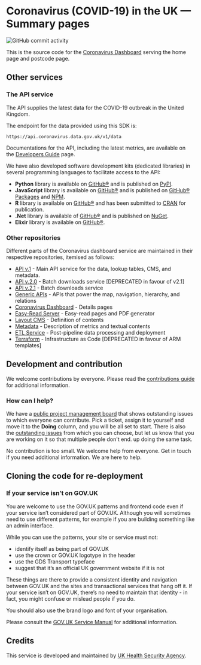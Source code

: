 # Coronavirus (COVID-19) in the UK &mdash; Summary pages

![GitHub commit activity](https://img.shields.io/github/commit-activity/y/publichealthengland/coronavirus-dashboard-summary)

This is the source code for the [Coronavirus Dashboard](https://coronavirus.data.gov.uk) serving the home page and postcode page. 

## Other services

### The API service

The API supplies the latest data for the COVID-19 outbreak in the United Kingdom.

The endpoint for the data provided using this SDK is:

    https://api.coronavirus.data.gov.uk/v1/data

Documentations for the API, including the latest metrics, are available on
the [Developers Guide](https://coronavirus.data.gov.uk/developers-guide) page.

We have also developed software development kits (dedicated libraries) in several programming
languages to facilitate access to the API:

- **Python** library is available on [GitHub®](https://github.com/publichealthengland/coronavirus-dashboard-api-python-sdk) and is published on [PyPI](https://pypi.org/project/uk-covid19/).
- **JavaScript** library is available on [GitHub®](https://github.com/publichealthengland/coronavirus-dashboard-api-javascript-sdk) and is published on [GitHub® Packages](https://github.com/publichealthengland/coronavirus-dashboard-api-javascript-sdk/packages/343170) and [NPM](https://www.npmjs.com/package/@publichealthengland/uk-covid19).
- **R** library is available on [GitHub®](https://github.com/publichealthengland/coronavirus-dashboard-api-r-sdk) and has been submitted to [CRAN](https://cran.r-project.org) for publication.
- **.Net** library is available of [GitHub®](https://github.com/publichealthengland/coronavirus-dashboard-api-net-sdk) and is published on [NuGet](https://www.nuget.org/packages/UKCovid19/).
- **Elixir** library is available on [GitHub®](https://github.com/publichealthengland/coronavirus-dashboard-api-elixir-sdk).


### Other repositories

Different parts of the Coronavirus dashboard service are maintained in their respective
repositories, itemised as follows:

- [API v.1](https://github.com/publichealthengland/coronavirus-dashboard-api-v1) - Main API service for the data, lookup tables, CMS, and metadata.
- [API v.2.0](https://github.com/publichealthengland/coronavirus-dashboard-api-v2) - Batch downloads service [DEPRECATED in favour of v2.1]
- [API v.2.1](https://github.com/publichealthengland/coronavirus-dashboard-api-v2-server) - Batch downloads service
- [Generic APIs](https://github.com/publichealthengland/coronavirus-dashboard-generic-apis) - APIs that power the map, navigation, hierarchy, and relations
- [Coronavirus Dashboard](https://github.com/publichealthengland/coronavirus-dashboard) - Details pages
- [Easy-Read Server](https://github.com/publichealthengland/coronavirus-dashboard-easy-read) - Easy-read pages and PDF generator
- [Layout CMS](https://github.com/publichealthengland/coronavirus-dashboard-layouts) - Definition of contents
- [Metadata](https://github.com/publichealthengland/coronavirus-dashboard-metadata) - Description of metrics and textual contents
- [ETL Service](https://github.com/publichealthengland/coronavirus-dashboard-pipeline-etl) - Post-pipeline data processing and deployment
- [Terraform](https://github.com/publichealthengland/coronavirus-dashboard-terraform) - Infrastructure as Code [DEPRECATED in favour of ARM templates]


## Development and contribution

We welcome contributions by everyone. Please read
the [contributions guide](https://github.com/PublicHealthEngland/coronavirus-dashboard/blob/master/CONTRIBUTING.md) for
additional information.

### How can I help?
We have a [public project management board](https://github.com/orgs/PublicHealthEngland/projects/1) that
shows outstanding issues to which everyone can contribute. Pick a ticket, assign it to
yourself and move it to the **Doing** column, and you will be all set to start. There is
also the [outstanding issues](https://github.com/PublicHealthEngland/coronavirus-dashboard-frontend-server/issues) from
which you can choose, but let us know that you are working on it so that multiple people
don't end. up doing the same task.

No contribution is too small. We welcome help from everyone. Get in touch if you need
additional information. We are here to help.

## Cloning the code for re-deployment

### If your service isn’t on GOV.UK
You are welcome to use the GOV.UK patterns and frontend code even if your service isn’t
considered part of GOV.UK. Although you will sometimes need to use different patterns,
for example if you are building something like an admin interface.

While you can use the patterns, your site or service must not:

- identify itself as being part of GOV.UK
- use the crown or GOV.UK logotype in the header
- use the GDS Transport typeface
- suggest that it’s an official UK government website if it is not

These things are there to provide a consistent identity and navigation between GOV.UK and
the sites and transactional services that hang off it. If your service isn’t on GOV.UK,
there’s no need to maintain that identity - in fact, you might confuse or mislead people
if you do.

You should also use the brand logo and font of your organisation.

Please consult the [GOV.UK Service Manual](https://www.gov.uk/service-manual/design/making-your-service-look-like-govuk#if-your-service-isnt-on-govuk) for
additional information.

## Credits
This service is developed and maintained by [UK Health Security Agency](https://www.gov.uk/government/organisations/uk-health-security-agency).


